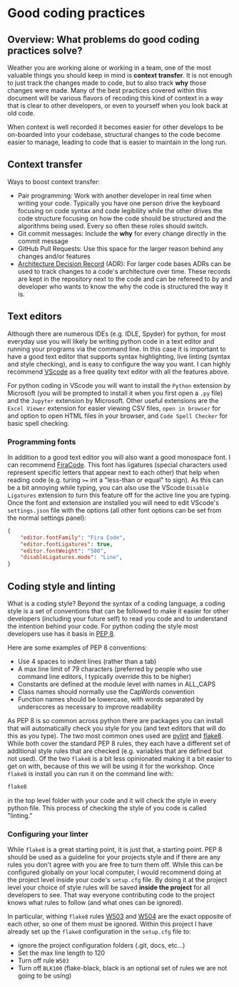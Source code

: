 # Good coding practices

## Overview: What problems do good coding practices solve?

Weather you are working alone or working in a team, one of the most valuable things you should keep in mind is **context transfer**.  It is not enough to just track the changes made to code, but to also track **why** those changes were made.  Many of the best practices covered within this document will be various flavors of recoding this kind of context in a way that is clear to other developers, or even to yourself when you look back at old code.

When context is well recorded it becomes easier for other develops to be on-boarded into your codebase, structural changes to the code become easier to manage, leading to code that is easier to maintain in the long run.

## Context transfer

Ways to boost context transfer:

- Pair programming: Work with another developer in real time when writing your code.  Typically you have one person drive the keyboard focusing on code syntax and code legibility while the other drives the code structure focusing on how the code should be structured and the algorithms being used.  Every so often these roles should switch.
- Git commit messages: Include the **why** for every change directly in the commit message
- GitHub Pull Requests: Use this space for the larger reason behind any changes and/or features
- [Architecture Decision Record](https://github.com/joelparkerhenderson/architecture-decision-record) (ADR): For larger code bases ADRs can be used to track changes to a code's architecture over time.  These records are kept in the repository next to the code and can be refereed to by and developer who wants to know the why the code is structured the way it is. 

## Text editors

Although there are numerous IDEs (e.g. IDLE, Spyder) for python, for most everyday use you will likely be writing python code in a text editor and running your programs via the command line.  In this case it is important to have a good text editor that supports syntax highlighting, live linting (syntax and style checking), and is easy to configure the way you want.  I can highly recommend [VScode](https://code.visualstudio.com/) as a free quality text editor with all the features above.

For python coding in VScode you will want to install the `Python` extension by Microsoft (you will be prompted to install it when you first open a `.py` file) and the `Jupyter` extension by Microsoft.  Other useful extensions are the `Excel Viewer` extension for easier viewing CSV files, `open in browser` for and option to open HTML files in your browser, and `Code Spell Checker` for basic spell checking.

### Programming fonts

In addition to a good text editor you will also want a good monospace font.  I can recommend [FiraCode](https://github.com/tonsky/FiraCode).  This font has ligatures (special characters used represent specific letters that appear next to each other) that help when reading code (e.g. turing `>=` int a "less-than or equal" to sign).  As this can be a bit annoying while typing, you can also use the VScode `Disable Ligatures` extension to turn this feature off for the active line you are typing.  Once the font and extension are installed you will need to edit VScode's `settings.json` file with the options (all other font options can be set from the normal settings panel):

```json
{
    "editor.fontFamily": "Fira Code",
    "editor.fontLigatures": true,
    "editor.fontWeight": "500",
    "disableLigatures.mode": "Line",
}
```

## Coding style and linting

What is a coding style?  Beyond the syntax of a coding language, a coding style is a set of conventions that can be followed to make it easier for other developers (including your future self) to read you code and to understand the intention behind your code.  For python coding the style most developers use has it basis in [PEP 8](https://peps.python.org/pep-0008/).

Here are some examples of PEP 8 conventions:

- Use 4 spaces to indent lines (rather than a tab)
- A max line limit of 79 characters (preferred by people who use command line editors, I typically override this to be higher)
- Constants are defined at the module level with names in ALL_CAPS
- Class names should normally use the CapWords convention
- Function names should be lowercase, with words separated by underscores as necessary to improve readability

As PEP 8 is so common across python there are packages you can install that will automatically check you style for you (and text editors that will do this as you type).  The two most common ones used are [pylint](https://pylint.pycqa.org/en/latest/) and [flake8](https://flake8.pycqa.org/en/latest/).  While both cover the standard PEP 8 rules, they each have a different set of additional style rules that are checked (e.g. variables that are defined but not used).  Of the two `flake8` is a bit less opinionated making it a bit easier to get on with, because of this we will be using it for the workshop. Once `flake8` is install you can run it on the command line with:

```bash
flake8
```

in the top level folder with your code and it will check the style in every python file.  This process of checking the style of you code is called "linting."

### Configuring your linter

While `flake8` is a great starting point, it is just that, a starting point.  PEP 8 should be used as a guideline for your projects style and if there are any rules you don't agree with you are free to turn them off.  While this can be configured globally on your local computer, I would recommend doing at the project level inside your code's `setup.cfg` file.  By doing it at the project level your choice of style rules will be saved **inside the project** for all developers to see.  That way everyone contributing code to the project knows what rules to follow (and what ones can be ignored).

In particular, withing `flake8` rules [W503](https://www.flake8rules.com/rules/W503.html) and [W504](https://www.flake8rules.com/rules/W504.html) are the exact opposite of each other, so one of them must be ignored.  Within this project I have already set up the `flake8` configuration in the `setup.cfg` file to:

- ignore the project configuration folders (.git, docs, etc...)
- Set the max line length to 120
- Turn off rule `W503`
- Turn off `BLK100` (flake-black, black is an optional set of rules we are not going to be using)

